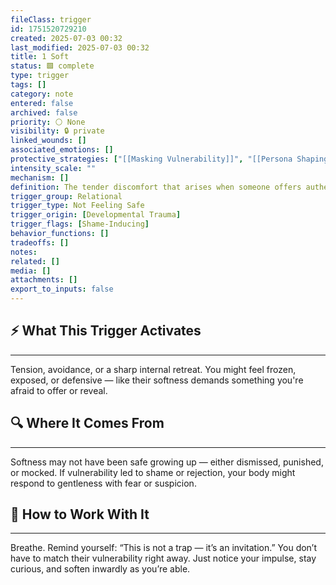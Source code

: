 ```yaml
---
fileClass: trigger
id: 1751520729210
created: 2025-07-03 00:32
last_modified: 2025-07-03 00:32
title: 1 Soft
status: 🟩 complete
type: trigger
tags: []
category: note
entered: false
archived: false
priority: ⚪ None
visibility: 🔒 private
linked_wounds: []
associated_emotions: []
protective_strategies: ["[[Masking Vulnerability]]", "[[Persona Shaping]]"]
intensity_scale: ""
mechanism: []
definition: The tender discomfort that arises when someone offers authentic vulnerability — especially gentle emotion — and your system either doesn’t trust it, feels unequipped to receive it, or fears what it might awaken in you.
trigger_group: Relational
trigger_type: Not Feeling Safe
trigger_origin: [Developmental Trauma]
trigger_flags: [Shame-Inducing]
behavior_functions: []
tradeoffs: []
notes: 
related: []
media: []
attachments: []
export_to_inputs: false
---
```


## ⚡ What This Trigger Activates
---
Tension, avoidance, or a sharp internal retreat. You might feel frozen, exposed, or defensive — like their softness demands something you're afraid to offer or reveal.

## 🔍 Where It Comes From
---
Softness may not have been safe growing up — either dismissed, punished, or mocked. If vulnerability led to shame or rejection, your body might respond to gentleness with fear or suspicion.

## 🧭 How to Work With It
---
Breathe. Remind yourself: “This is not a trap — it’s an invitation.” You don’t have to match their vulnerability right away. Just notice your impulse, stay curious, and soften inwardly as you’re able.

